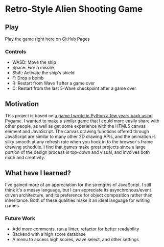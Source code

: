 # Retro-Style Alien Shooting Game

## Play
Play the game [right here on GitHub Pages](https://jpritcha3-14.github.io/shooting-game-js/)

### Controls 
- WASD: Move the ship
- Space: Fire a missile
- Shift: Activate the ship's shield
- F: Drop a bomb
- R: Restart from Wave 1 after a game over
- C: Restart from the last 5-Wave checkpoint after a game over 

## Motivation
This project is based on [a game I wrote in Python a few years back using Pygame](https://github.com/jpritcha3-14/shooting-game).  I wanted to make a similar game that I could more easily share with other people, as well as get some experience with the HTML5 canvas element and JavaScript.  The canvas drawing functions offered through JavaScript are similar to many other 2D drawing APIs, and the animation is silky smooth at any refresh rate when you hook in to the browser's frame drawing schedule.  I find that games make great projects since a large portion of the design process is top-down and visual, and involves both math and creativity.

## What have I learned?
I've gained more of an appreciation for the strengths of JavaScript.  I still think it's a messy language, but I can appreciate its asynchronous/event driven architecture, and its preference for object composition rather than inheritance.  Both of these qualities make it an ideal language for writing games.

### Future Work
- Add more comments, run a linter, refactor for better readability
- Backend with a high score database
- A menu to access high scores, wave select, and other settings